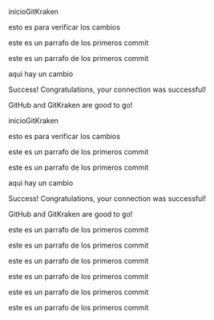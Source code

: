 inicioGitKraken


esto es para verificar los cambios


<p>este es un parrafo de los primeros commit</p>

<p>este es un parrafo de los primeros commit</p>



aqui hay un cambio


Success!
Congratulations, your connection was successful!

GitHub and GitKraken are good to go!



inicioGitKraken


esto es para verificar los cambios


<p>este es un parrafo de los primeros commit</p>

<p>este es un parrafo de los primeros commit</p>



aqui hay un cambio


Success!
Congratulations, your connection was successful!

GitHub and GitKraken are good to go!

<p>este es un parrafo de los primeros commit</p>

<p>este es un parrafo de los primeros commit</p>

<p>este es un parrafo de los primeros commit</p>

<p>este es un parrafo de los primeros commit</p>

<p>este es un parrafo de los primeros commit</p>

<p>este es un parrafo de los primeros commit</p>

